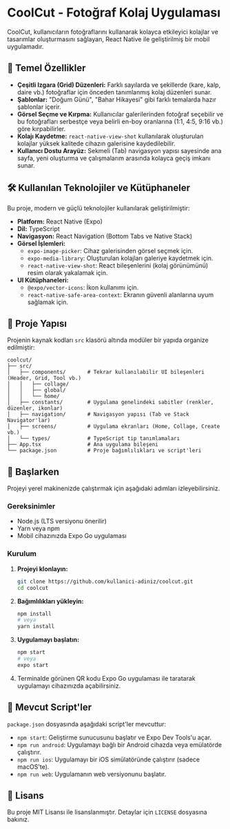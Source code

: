 # CoolCut - Fotoğraf Kolaj Uygulaması

CoolCut, kullanıcıların fotoğraflarını kullanarak kolayca etkileyici kolajlar ve tasarımlar oluşturmasını sağlayan, React Native ile geliştirilmiş bir mobil uygulamadır.

 <!-- Not: Buraya uygulamanızın bir ekran görüntüsünü ekleyebilirsiniz. -->

## 🚀 Temel Özellikler

- **Çeşitli Izgara (Grid) Düzenleri:** Farklı sayılarda ve şekillerde (kare, kalp, daire vb.) fotoğraflar için önceden tanımlanmış kolaj düzenleri sunar.
- **Şablonlar:** "Doğum Günü", "Bahar Hikayesi" gibi farklı temalarda hazır şablonlar içerir.
- **Görsel Seçme ve Kırpma:** Kullanıcılar galerilerinden fotoğraf seçebilir ve bu fotoğrafları serbestçe veya belirli en-boy oranlarına (1:1, 4:5, 9:16 vb.) göre kırpabilirler.
- **Kolajı Kaydetme:** `react-native-view-shot` kullanılarak oluşturulan kolajlar yüksek kalitede cihazın galerisine kaydedilebilir.
- **Kullanıcı Dostu Arayüz:** Sekmeli (Tab) navigasyon yapısı sayesinde ana sayfa, yeni oluşturma ve çalışmalarım arasında kolayca geçiş imkanı sunar.

## 🛠️ Kullanılan Teknolojiler ve Kütüphaneler

Bu proje, modern ve güçlü teknolojiler kullanılarak geliştirilmiştir:

- **Platform:** React Native (Expo)
- **Dil:** TypeScript
- **Navigasyon:** React Navigation (Bottom Tabs ve Native Stack)
- **Görsel İşlemleri:**
  - `expo-image-picker`: Cihaz galerisinden görsel seçmek için.
  - `expo-media-library`: Oluşturulan kolajları galeriye kaydetmek için.
  - `react-native-view-shot`: React bileşenlerini (kolaj görünümünü) resim olarak yakalamak için.
- **UI Kütüphaneleri:**
  - `@expo/vector-icons`: İkon kullanımı için.
  - `react-native-safe-area-context`: Ekranın güvenli alanlarına uyum sağlamak için.

## 📂 Proje Yapısı

Projenin kaynak kodları `src` klasörü altında modüler bir yapıda organize edilmiştir:

```
coolcut/
├── src/
│   ├── components/       # Tekrar kullanılabilir UI bileşenleri (Header, Grid, Tool vb.)
│   │   ├── collage/
│   │   ├── global/
│   │   └── home/
│   ├── constants/        # Uygulama genelindeki sabitler (renkler, düzenler, ikonlar)
│   ├── navigation/       # Navigasyon yapısı (Tab ve Stack Navigator'lar)
│   ├── screens/          # Uygulama ekranları (Home, Collage, Create vb.)
│   └── types/            # TypeScript tip tanımlamaları
├── App.tsx               # Ana uygulama bileşeni
└── package.json          # Proje bağımlılıkları ve script'leri
```

## 🏁 Başlarken

Projeyi yerel makinenizde çalıştırmak için aşağıdaki adımları izleyebilirsiniz.

### Gereksinimler

- Node.js (LTS versiyonu önerilir)
- Yarn veya npm
- Mobil cihazınızda Expo Go uygulaması

### Kurulum

1.  **Projeyi klonlayın:**
    ```bash
    git clone https://github.com/kullanici-adiniz/coolcut.git
    cd coolcut
    ```

2.  **Bağımlılıkları yükleyin:**
    ```bash
    npm install
    # veya
    yarn install
    ```

3.  **Uygulamayı başlatın:**
    ```bash
    npm start
    # veya
    expo start
    ```

4.  Terminalde görünen QR kodu Expo Go uygulaması ile taratarak uygulamayı cihazınızda açabilirsiniz.

## 📜 Mevcut Script'ler

`package.json` dosyasında aşağıdaki script'ler mevcuttur:

- `npm start`: Geliştirme sunucusunu başlatır ve Expo Dev Tools'u açar.
- `npm run android`: Uygulamayı bağlı bir Android cihazda veya emülatörde çalıştırır.
- `npm run ios`: Uygulamayı bir iOS simülatöründe çalıştırır (sadece macOS'te).
- `npm run web`: Uygulamanın web versiyonunu başlatır.

## 📄 Lisans

Bu proje MIT Lisansı ile lisanslanmıştır. Detaylar için `LICENSE` dosyasına bakınız.